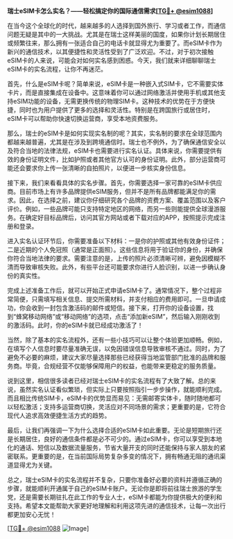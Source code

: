 **瑞士eSIM卡怎么实名？——轻松搞定你的国际通信需求[[TG💪+ @esim1088](https://t.me/s/esim1088)]**

在当今这个全球化的时代，越来越多的人选择到国外旅行、学习或者工作，而通信问题无疑是其中的一大挑战。尤其是在瑞士这样美丽的国度，如果你计划长期居住或频繁往来，那么拥有一张适合自己的电话卡就显得尤为重要了。而eSIM卡作为新兴的通信技术，以其便捷性和灵活性受到了广泛欢迎。不过，对于初次接触eSIM卡的人来说，可能会对如何实名感到困惑。今天，我们就来详细聊聊瑞士eSIM卡的实名流程，让你不再迷茫。

首先，什么是eSIM卡呢？简单来说，eSIM卡是一种嵌入式SIM卡，它不需要实体卡片，而是直接集成在设备中。这意味着你可以通过网络激活并使用手机或其他支持eSIM功能的设备，无需更换传统的物理SIM卡。这种技术的优势在于方便快捷，同时也为用户提供了更多的选择和灵活性。特别是在跨国旅行或居住时，eSIM卡可以帮助你快速切换运营商，享受本地资费服务。

那么，瑞士的eSIM卡是如何实现实名制的呢？其实，实名制的要求在全球范围内都越来越普遍，尤其是在涉及到跨境通信时。瑞士也不例外，为了确保通信安全以及符合当地的法律法规，eSIM卡也需要进行实名认证。具体来说，你需要提供有效的身份证明文件，比如护照或者其他官方认可的身份证明。此外，部分运营商可能还会要求你上传一张清晰的自拍照片，以便进一步核实身份信息。

接下来，我们来看看具体的实名步骤。首先，你需要选择一家可靠的eSIM卡供应商。目前市场上有许多品牌提供eSIM服务，但并不是所有品牌都能满足你的需求。因此，在选择之前，建议你仔细研究各个品牌的资费方案、覆盖范围以及客户评价。例如，一些品牌可能只支持特定地区的网络，而另一些则能提供全球漫游服务。在确定好目标品牌后，访问其官方网站或者下载对应的APP，按照提示完成注册和登录。

进入实名认证环节后，你需要准备以下材料：一是你的护照或其他有效身份证件；二是近期的个人免冠照（通常是正面照）。这些信息将用于验证你的身份，并确保你符合当地法律的要求。需要注意的是，上传的照片必须清晰可辨，避免因模糊不清而导致审核失败。此外，有些平台还可能要求你进行人脸识别，以进一步确认身份的真实性。

完成上述准备工作后，就可以开始正式申请eSIM卡了。通常情况下，整个过程非常简便，只需填写相关信息、提交所需材料，并支付相应的费用即可。一旦申请成功，你会收到一封包含激活码的邮件或短信。接下来，打开你的设备设置，找到“蜂窝移动网络”或“移动网络”的选项，点击“添加新eSIM”，然后输入刚刚收到的激活码。此时，你的eSIM卡就已经成功激活了！

当然，除了基本的实名流程外，还有一些小技巧可以让整个体验更加顺畅。例如，在填写个人信息时要尽量准确无误，以免因错误信息导致审核不通过。同时，为了避免不必要的麻烦，建议大家尽量选择那些已经获得当地监管部门批准的品牌和服务商。毕竟，合规经营不仅能够保障用户的权益，也能带来更稳定的服务质量。

说到这里，相信很多读者已经对瑞士eSIM卡的实名流程有了大致了解。总的来说，虽然实名认证看似繁琐，但实际上只要按照指引一步步操作，就能顺利完成。而且相比传统SIM卡，eSIM卡的优势显而易见：无需邮寄实体卡，随时随地都可以轻松激活；支持多运营商切换，灵活应对不同场景的需求；更重要的是，它符合现代人追求高效便捷生活方式的趋势。

最后，让我们再强调一下为什么选择合适的eSIM卡如此重要。无论是短期旅行还是长期居住，良好的通信条件都是必不可少的。通过eSIM卡，你可以享受到本地化的通话、短信以及数据流量服务，节省大量开支的同时还能保持与家人朋友的紧密联系。更重要的是，在当前国际局势复杂多变的情况下，拥有畅通无阻的通讯渠道显得尤为关键。

总之，瑞士eSIM卡的实名流程并不复杂，只要你准备好必要的资料并遵循正确的步骤，就能顺利开通属于自己的eSIM卡账户。无论你是即将前往瑞士旅游的学生党，还是需要长期驻扎在此工作的专业人士，eSIM卡都能为你提供极大的便利和支持。希望本文能帮助大家更好地理解和利用这项先进的通信技术，让每一次出行都更加安心无忧！

[[TG💪+ @esim1088](https://t.me/s/esim1088) ![Image](https://i.postimg.cc/4NQfJmqS/Snipaste-2025-05-13-00-14-12.png)]